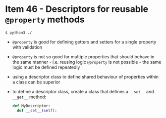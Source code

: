 # Item 46 - Descriptors for reusable `@property` methods

```shell
$ python3 ./
```

- `@property` is good for defining getters and setters for a single property
    with validation
- `@property` is not so good for multiple properties that should behave in the
    same manner - i.e. reusing logic `@property` is not possible - the same
    logic must be defined repeatedly
- using a descriptor class to define shared behaviour of properties within a
    class can be superior
- to define a descriptor class, create a class that defines a `__set__` and
    `__get__` method:

    ```python
    def MyDescriptor:
      def __set__(self):
    ```
